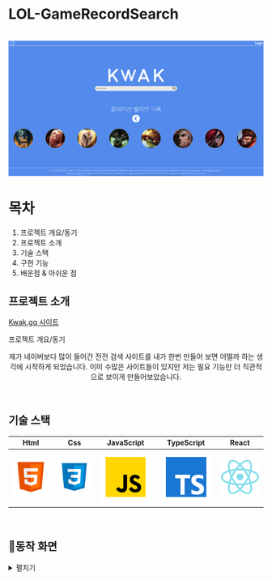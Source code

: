 # LOL-GameRecordSearch

<p align="center">
  <br>
  <img src="/public/kwakGG-main.png">
  <br>
</p>

# 목차
1. 프로젝트 개요/동기
2. 프로젝트 소개
3. 기술 스택
4. 구현 기능
5. 배운점 & 아쉬운 점

## 프로젝트 소개
[Kwak.gq 사이트](https://kwak.gq/)

<p align="justify">
프로젝트 개요/동기
</p>

<p align="center">
제가 네이버보다 많이 들어간 전전 검색 사이트를 내가 한번 만들어 보면 어떨까 하는 생각에 시작하게 되었습니다.
이미 수많은 사이트들이 있지만 저는 필요 기능만 더 직관적으로 보이게 만들어보았습니다.
</p>

<br>

## 기술 스택

|  Html   |   Css   | JavaScript | TypeScript |  React   |
| :-----: | :-----: | :--------: | :--------: | :------: |
| ![html] | ![css]  |   ![js]    |    ![ts]   | ![react] |

<br>

## :office:동작 화면
<details markdown="1">
<summary>펼치기</summary>

* **Main Page**
<br>
![메인로고](https://user-images.githubusercontent.com/67895755/202905191-cb9e2075-cd84-4613-b19f-bcc9700b1943.gif)
* **Search1 Page**
<br>
![전적검색](https://user-images.githubusercontent.com/67895755/202905199-6636c41d-deaf-46d1-bfc0-8f00931274ea.gif)
* **Search2 Page**
<br>
![최근전적,로테이션](https://user-images.githubusercontent.com/67895755/202905221-ecca16a3-bdef-4864-a273-c72ccf7e0554.gif)
* **Login/SignUp Page**
<br>
![로그인](https://user-images.githubusercontent.com/67895755/202905234-7609650c-9fd5-447d-bda8-1a5b7577b44c.gif)


<br>

## 배운 점 & 아쉬운 점

<p align="justify">
일단 부딪혀보자는 마음으로 큰 탈 없이 만들어 보았는데 쉽지 않았지만 각종 에러에 부딪히며 수많은 검색으로 리액트 훅의 다양한 기능들과 JS, Css의 제대로 이해하지 못한 부분을 배웠습니다. 그래도 아직까지 반응형 디자인을 제대로 설계하지 못한 것이 아쉬운 부분인 것 같습니다. 
</p>

<br>

<!-- Stack Icon Refernces -->
[html]: src/assets/images/stack/html.svg
[css]: src/assets/images/stack/css.svg
[js]: src/assets/images/stack/javascript.svg
[ts]: src/assets/images/stack/typescript.svg
[react]: src/assets/images/stack/react.svg
